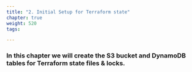 ```yaml
---
title: "2. Initial Setup for Terraform state"
chapter: true
weight: 520
tags:

---
```


### In this chapter we will create the S3 bucket and DynamoDB tables for Terraform state files & locks.


